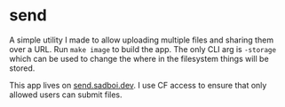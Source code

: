 # send

A simple utility I made to allow uploading multiple files and sharing them over a URL. Run `make image` to build the app. The only CLI arg is `-storage` which can be used to change the where in the filesystem things will be stored.

This app lives on [send.sadboi.dev](https://send.sadboi.dev). I use CF access to ensure that only allowed users can submit files.
 
